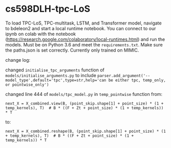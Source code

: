 # cs598DLH-tpc-LoS

To load TPC-LoS, TPC-multitask, LSTM, and Transformer model, navigate to bdeleon2 and start a local runtime notebook. You can connect to our ipynb on colab with the notebook (https://research.google.com/colaboratory/local-runtimes.html) and run the models. Must be on Python 3.6 and meet the `requirements.txt`. Make sure the paths.json is set correctly. Currently only trained on MIMIC.

change log:

changed `initialise_tpc_arguments` function of `models/initialise_arguments.py` to include `parser.add_argument('--model_type',default='tpc',type=str,help='can be either tpc, temp_only, or pointwise_only')`


changed line 444 of `models/tpc_model.py` in `temp_pointwise` function from:

`next_X = X_combined.view(B, (point_skip.shape[1] + point_size) * (1 + temp_kernels), T)  # B * ((F + Zt + point_size) * (1 + temp_kernels)) * T`

to:

`next_X = X_combined.reshape(B, (point_skip.shape[1] + point_size) * (1 + temp_kernels), T)  # B * ((F + Zt + point_size) * (1 + temp_kernels)) * T`

